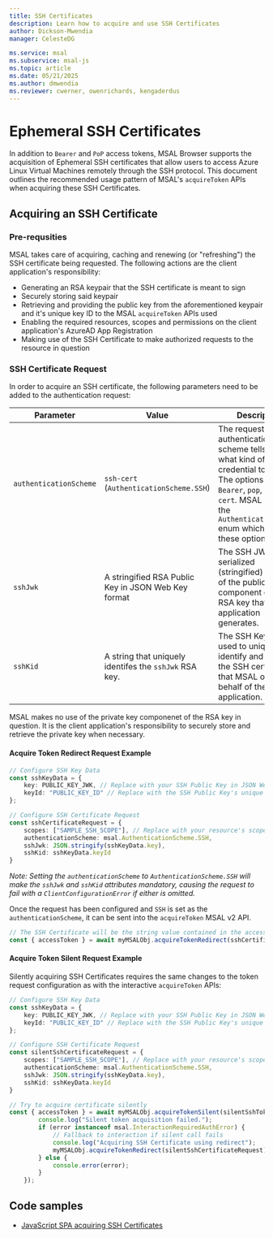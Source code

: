 ```yaml
---
title: SSH Certificates
description: Learn how to acquire and use SSH Certificates
author: Dickson-Mwendia
manager: CelesteDG

ms.service: msal
ms.subservice: msal-js
ms.topic: article
ms.date: 05/21/2025
ms.author: dmwendia
ms.reviewer: cwerner, owenrichards, kengaderdus
---
```


# Ephemeral SSH Certificates

In addition to `Bearer` and `PoP` access tokens, MSAL Browser supports the acquisition of Ephemeral SSH certificates that allow users to access Azure Linux Virtual Machines remotely through the SSH protocol. This document outlines the recommended usage pattern of MSAL's `acquireToken` APIs when acquiring these SSH Certificates.

## Acquiring an SSH Certificate

### Pre-requsities

MSAL takes care of acquiring, caching and renewing (or "refreshing") the SSH certificate being requested. The following actions are the client application's responsibility:

* Generating an RSA keypair that the SSH certificate is meant to sign
* Securely storing said keypair 
* Retrieving and providing the public key from the aforementioned keypair and it's unique key ID to the MSAL `acquireToken` APIs used
* Enabling the required resources, scopes and permissions on the client application's AzureAD App Registration
* Making use of the SSH Certificate to make authorized requests to the resource in question

### SSH Certificate Request

In order to acquire an SSH certificate, the following parameters need to be added to the authentication request:

| Parameter |    Value    | Description |
|-----------|-------------|-------------|
| `authenticationScheme`| `ssh-cert` (`AuthenticationScheme.SSH`)| The request's authentication scheme tells MSAL what kind of credential to request. The options are `Bearer`, `pop`, and `ssh-cert`. MSAL provides the `AuthenticationScheme` enum which lists these options. |
| `sshJwk` | A stringified RSA Public Key in JSON Web Key format | The SSH JWK is the serialized (stringified) version of the public key component of the RSA key that the application generates.|
| `sshKid` | A string that uniquely identifes the `sshJwk` RSA key. | The SSH Key ID is used to uniquely identify and match the SSH certificate that MSAL obtains on behalf of the application. 

MSAL makes no use of the private key componenet of the RSA key in question. It is the client application's responsibility to securely store and retrieve the private key when necessary.

#### Acquire Token Redirect Request Example

```typescript
// Configure SSH Key Data
const sshKeyData = {
    key: PUBLIC_KEY_JWK, // Replace with your SSH Public Key in JSON Web Key object format
    keyId: "PUBLIC_KEY_ID" // Replace with the SSH Public Key's unique ID
};

// Configure SSH Certificate Request
const sshCertificateRequest = {
    scopes: ["SAMPLE_SSH_SCOPE"], // Replace with your resource's scope
    authenticationScheme: msal.AuthenticationScheme.SSH,
    sshJwk: JSON.stringify(sshKeyData.key),
    sshKid: sshKeyData.keyId
}
```

*Note: Setting the `authenticationScheme` to `AuthenticationScheme.SSH` will make the `sshJwk` and `sshKid` attributes mandatory, causing the request to fail with a `ClientConfigurationError` if either is omitted.*

Once the request has been configured and `SSH` is set as the `authenticationScheme`, it can be sent into the `acquireToken` MSAL v2 API.

```typescript
// The SSH Certificate will be the string value contained in the accessToken property of the AuthenticationResult object
const { accessToken } = await myMSALObj.acquireTokenRedirect(sshCertificateRequest);
```

#### Acquire Token Silent Request Example

Silently acquiring SSH Certificates requires the same changes to the token request configuration as with the interactive `acquireToken` APIs:

```typescript
// Configure SSH Key Data
const sshKeyData = {
    key: PUBLIC_KEY_JWK, // Replace with your SSH Public Key in JSON Web Key object format
    keyId: "PUBLIC_KEY_ID" // Replace with the SSH Public Key's unique ID
};

// Configure SSH Certificate Request
const silentSshCertificateRequest = {
    scopes: ["SAMPLE_SSH_SCOPE"], // Replace with your resource's scope
    authenticationScheme: msal.AuthenticationScheme.SSH,
    sshJwk: JSON.stringify(sshKeyData.key),
    sshKid: sshKeyData.keyId
}

// Try to acquire certificate silently
const { accessToken } = await myMSALObj.acquireTokenSilent(silentSshTokenRequest).catch(async (error) => {
        console.log("Silent token acquisition failed.");
        if (error instanceof msal.InteractionRequiredAuthError) {
            // Fallback to interaction if silent call fails
            console.log("Acquiring SSH Certificate using redirect");
            myMSALObj.acquireTokenRedirect(silentSshCertificateRequest);
        } else {
            console.error(error);
        }
    });
```

## Code samples

* [JavaScript SPA acquiring SSH Certificates](https://github.com/AzureAD/microsoft-authentication-library-for-js/tree/dev/samples/msal-browser-samples/VanillaJSTestApp2.0/app/ssh)
